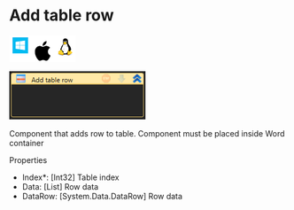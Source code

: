 # Add table row

![](<../../../.gitbook/assets/image (90).png>)

![](<../../../.gitbook/assets/image (144).png>)



Component that adds row to table. Component must be placed inside Word container

Properties

* Index\*: \[Int32] Table index
* Data: \[List] Row data
* DataRow: \[System.Data.DataRow] Row data
